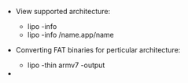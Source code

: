 - View supported architecture:
  - lipo -info <applicationbinary>
  - lipo -info /name.app/name
  
- Converting FAT binaries for perticular architecture:
  - lipo -thin armv7 -output <newarmv7binaryname> <binaryname>
  
- 
